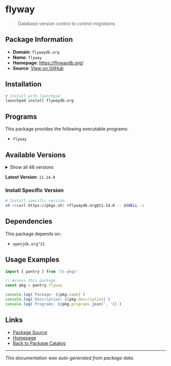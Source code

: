 # flyway

> Database version control to control migrations

## Package Information

- **Domain**: `flywaydb.org`
- **Name**: `flyway`
- **Homepage**: https://flywaydb.org/
- **Source**: [View on GitHub](https://github.com/pkgxdev/pantry/tree/main/projects/flywaydb.org/package.yml)

## Installation

```bash
# Install with launchpad
launchpad install flywaydb.org
```

## Programs

This package provides the following executable programs:

- `flyway`

## Available Versions

<details>
<summary>Show all 48 versions</summary>

- `11.14.0`, `11.13.3`, `11.13.2`, `11.13.1`, `11.13.0`
- `11.12.0`, `11.11.2`, `11.8.2`, `11.8.1`, `11.8.0`
- `11.7.2`, `11.7.1`, `11.7.0`, `11.6.0`, `11.5.0`
- `11.4.1`, `11.4.0`, `11.3.4`, `11.3.3`, `11.3.2`
- `11.3.1`, `11.3.0`, `11.2.0`, `11.1.1`, `11.1.0`
- `11.0.1`, `11.0.0`, `10.22.0`, `10.21.0`, `10.20.1`
- `10.20.0`, `10.19.0`, `10.18.2`, `10.18.1`, `10.18.0`
- `10.17.3`, `10.17.2`, `10.17.1`, `10.17.0`, `10.16.0`
- `10.15.2`, `10.15.0`, `10.14.0`, `10.13.0`, `10.12.0`
- `10.11.1`, `10.11.0`, `10.10.0`

</details>

**Latest Version**: `11.14.0`

### Install Specific Version

```bash
# Install specific version
sh <(curl https://pkgx.sh) +flywaydb.org@11.14.0 -- $SHELL -i
```

## Dependencies

This package depends on:

- `openjdk.org^21`

## Usage Examples

```typescript
import { pantry } from 'ts-pkgx'

// Access this package
const pkg = pantry.flyway

console.log(`Package: ${pkg.name}`)
console.log(`Description: ${pkg.description}`)
console.log(`Programs: ${pkg.programs.join(', ')}`)
```

## Links

- [Package Source](https://github.com/pkgxdev/pantry/tree/main/projects/flywaydb.org/package.yml)
- [Homepage](https://flywaydb.org/)
- [Back to Package Catalog](../../package-catalog.md)

---

*This documentation was auto-generated from package data.*
